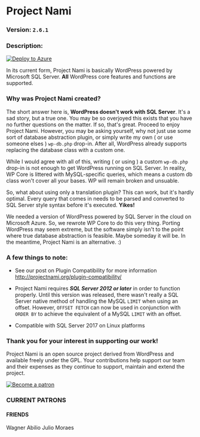 Project Nami
===============

### Version: `2.6.1` ###

### Description: ###
[![Deploy to Azure](http://azuredeploy.net/deploybutton.png)](https://deploy.azure.com/?repository=https://github.com/ProjectNami/projectnami/tree/latest)

In its current form, Project Nami is basically WordPress powered by Microsoft SQL Server. **All** WordPress core features and functions are supported.

### Why was Project Nami created? ###
The short answer here is, **WordPress doesn't work with SQL Server**. It's a sad story, but a true one. You may be so overjoyed this exists that you have no further questions on the matter. If so, that's great. Proceed to enjoy Project Nami. However, you may be asking yourself, why not just use some sort of database abstraction plugin, or simply write my own ( or use someone elses ) `wp-db.php` drop-in. After all, WordPress already supports replacing the database class with a custom one.

While I would agree with all of this, writing ( or using ) a custom `wp-db.php` drop-in is not enough to get WordPress running on SQL Server. In reality, WP Core is littered with MySQL-specific queries, which means a custom db class won't cover all your bases. WP will remain broken and unsuable.

So, what about using only a translation plugin? This can work, but it's hardly optimal. Every query that comes in needs to be parsed and converted to SQL Server style syntax before it's executed. **Yikes!**

We needed a version of WordPress powered by SQL Server in the cloud on Microsoft Azure. So, we rewrote WP Core to do this very thing. Porting WordPress may seem extreme, but the software simply isn't to the point where true database abstraction is feasible. Maybe someday it will be. In the meantime, Project Nami is an alternative. :)

### A few things to note: ###
* See our post on Plugin Compatibility for more information http://projectnami.org/plugin-compatibility/

* Project Nami requires ***SQL Server 2012 or later*** in order to function properly. Until this version was released, there wasn't really a SQL Server native method of handling the MySQL `LIMIT` when using an offset. However, `OFFSET FETCH` can now be used in conjunction with `ORDER BY` to achieve the equivalent of a MySQL `LIMIT` with an offset.

* Compatible with SQL Server 2017 on Linux platforms


### Thank you for your interest in supporting our work! ###

Project Nami is an open source project derived from WordPress and available freely under the GPL. Your contributions help support our team and their expenses as they continue to support, maintain and extend the project.


[![Become a patron](https://projectnami.blob.core.windows.net/siteimages/2020/02/become_a_patron_button.png)](https://patreon.com/projectnami)


### CURRENT PATRONS ###

#### FRIENDS ####
Wagner Abilio
Julio Moraes